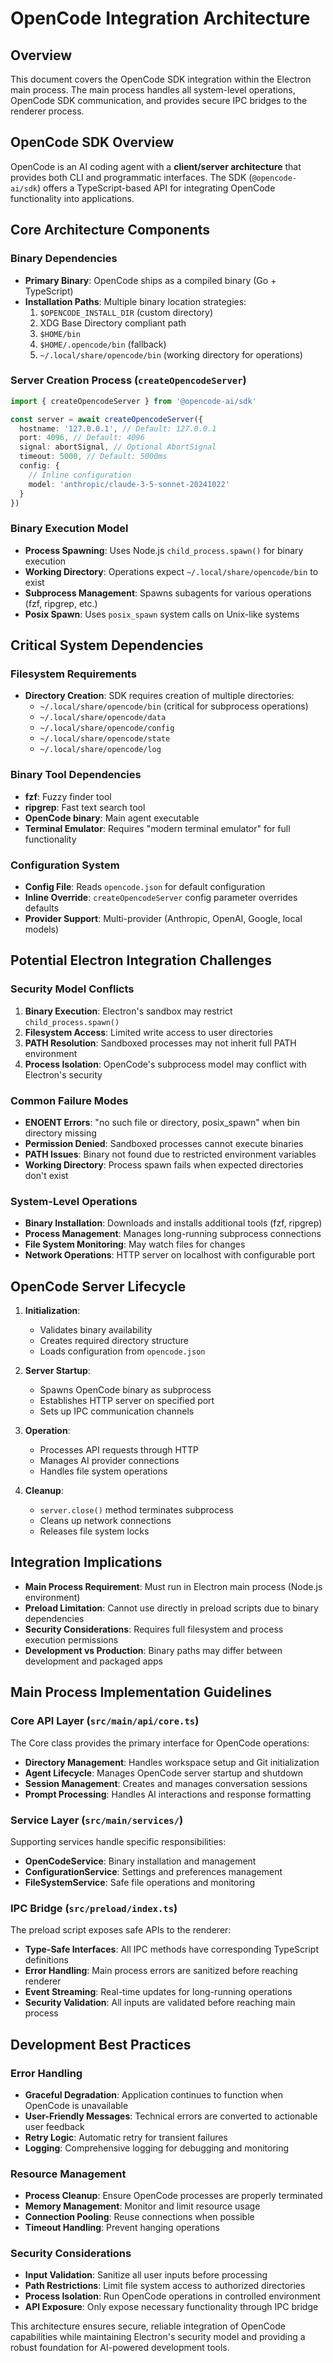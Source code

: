 # OpenCode Integration Architecture

## Overview

This document covers the OpenCode SDK integration within the Electron main process. The main process handles all system-level operations, OpenCode SDK communication, and provides secure IPC bridges to the renderer process.

## OpenCode SDK Overview

OpenCode is an AI coding agent with a **client/server architecture** that provides both CLI and programmatic interfaces. The SDK (`@opencode-ai/sdk`) offers a TypeScript-based API for integrating OpenCode functionality into applications.

## Core Architecture Components

### Binary Dependencies

- **Primary Binary**: OpenCode ships as a compiled binary (Go + TypeScript)
- **Installation Paths**: Multiple binary location strategies:
  1. `$OPENCODE_INSTALL_DIR` (custom directory)
  2. XDG Base Directory compliant path
  3. `$HOME/bin`
  4. `$HOME/.opencode/bin` (fallback)
  5. `~/.local/share/opencode/bin` (working directory for operations)

### Server Creation Process (`createOpencodeServer`)

```typescript
import { createOpencodeServer } from '@opencode-ai/sdk'

const server = await createOpencodeServer({
  hostname: '127.0.0.1', // Default: 127.0.0.1
  port: 4096, // Default: 4096
  signal: abortSignal, // Optional AbortSignal
  timeout: 5000, // Default: 5000ms
  config: {
    // Inline configuration
    model: 'anthropic/claude-3-5-sonnet-20241022'
  }
})
```

### Binary Execution Model

- **Process Spawning**: Uses Node.js `child_process.spawn()` for binary execution
- **Working Directory**: Operations expect `~/.local/share/opencode/bin` to exist
- **Subprocess Management**: Spawns subagents for various operations (fzf, ripgrep, etc.)
- **Posix Spawn**: Uses `posix_spawn` system calls on Unix-like systems

## Critical System Dependencies

### Filesystem Requirements

- **Directory Creation**: SDK requires creation of multiple directories:
  - `~/.local/share/opencode/bin` (critical for subprocess operations)
  - `~/.local/share/opencode/data`
  - `~/.local/share/opencode/config`
  - `~/.local/share/opencode/state`
  - `~/.local/share/opencode/log`

### Binary Tool Dependencies

- **fzf**: Fuzzy finder tool
- **ripgrep**: Fast text search tool
- **OpenCode binary**: Main agent executable
- **Terminal Emulator**: Requires "modern terminal emulator" for full functionality

### Configuration System

- **Config File**: Reads `opencode.json` for default configuration
- **Inline Override**: `createOpencodeServer` config parameter overrides defaults
- **Provider Support**: Multi-provider (Anthropic, OpenAI, Google, local models)

## Potential Electron Integration Challenges

### Security Model Conflicts

1. **Binary Execution**: Electron's sandbox may restrict `child_process.spawn()`
2. **Filesystem Access**: Limited write access to user directories
3. **PATH Resolution**: Sandboxed processes may not inherit full PATH environment
4. **Process Isolation**: OpenCode's subprocess model may conflict with Electron's security

### Common Failure Modes

- **ENOENT Errors**: "no such file or directory, posix_spawn" when bin directory missing
- **Permission Denied**: Sandboxed processes cannot execute binaries
- **PATH Issues**: Binary not found due to restricted environment variables
- **Working Directory**: Process spawn fails when expected directories don't exist

### System-Level Operations

- **Binary Installation**: Downloads and installs additional tools (fzf, ripgrep)
- **Process Management**: Manages long-running subprocess connections
- **File System Monitoring**: May watch files for changes
- **Network Operations**: HTTP server on localhost with configurable port

## OpenCode Server Lifecycle

1. **Initialization**:
   - Validates binary availability
   - Creates required directory structure
   - Loads configuration from `opencode.json`

2. **Server Startup**:
   - Spawns OpenCode binary as subprocess
   - Establishes HTTP server on specified port
   - Sets up IPC communication channels

3. **Operation**:
   - Processes API requests through HTTP
   - Manages AI provider connections
   - Handles file system operations

4. **Cleanup**:
   - `server.close()` method terminates subprocess
   - Cleans up network connections
   - Releases file system locks

## Integration Implications

- **Main Process Requirement**: Must run in Electron main process (Node.js environment)
- **Preload Limitation**: Cannot use directly in preload scripts due to binary dependencies
- **Security Considerations**: Requires full filesystem and process execution permissions
- **Development vs Production**: Binary paths may differ between development and packaged apps

## Main Process Implementation Guidelines

### Core API Layer (`src/main/api/core.ts`)

The Core class provides the primary interface for OpenCode operations:

- **Directory Management**: Handles workspace setup and Git initialization
- **Agent Lifecycle**: Manages OpenCode server startup and shutdown
- **Session Management**: Creates and manages conversation sessions
- **Prompt Processing**: Handles AI interactions and response formatting

### Service Layer (`src/main/services/`)

Supporting services handle specific responsibilities:

- **OpenCodeService**: Binary installation and management
- **ConfigurationService**: Settings and preferences management
- **FileSystemService**: Safe file operations and monitoring

### IPC Bridge (`src/preload/index.ts`)

The preload script exposes safe APIs to the renderer:

- **Type-Safe Interfaces**: All IPC methods have corresponding TypeScript definitions
- **Error Handling**: Main process errors are sanitized before reaching renderer
- **Event Streaming**: Real-time updates for long-running operations
- **Security Validation**: All inputs are validated before reaching main process

## Development Best Practices

### Error Handling

- **Graceful Degradation**: Application continues to function when OpenCode is unavailable
- **User-Friendly Messages**: Technical errors are converted to actionable user feedback
- **Retry Logic**: Automatic retry for transient failures
- **Logging**: Comprehensive logging for debugging and monitoring

### Resource Management

- **Process Cleanup**: Ensure OpenCode processes are properly terminated
- **Memory Management**: Monitor and limit resource usage
- **Connection Pooling**: Reuse connections when possible
- **Timeout Handling**: Prevent hanging operations

### Security Considerations

- **Input Validation**: Sanitize all user inputs before processing
- **Path Restrictions**: Limit file system access to authorized directories
- **Process Isolation**: Run OpenCode operations in controlled environment
- **API Exposure**: Only expose necessary functionality through IPC bridge

This architecture ensures secure, reliable integration of OpenCode capabilities while maintaining Electron's security model and providing a robust foundation for AI-powered development tools.
